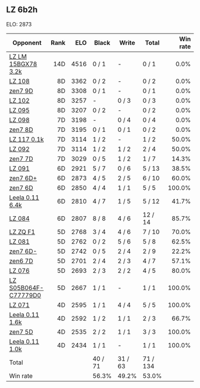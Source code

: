 ## LZ 6b2h ##

ELO: 2873

Opponent | Rank | ELO | Black | Write | Total | Win rate
---------|-----:|----:|-------|-------|-------|-------:
[LZ LM 15BGX78 3.2k](LZ%20LM%2015BGX78%203.2k.md) | 14D | 4516 | 0 / 1 | - | 0 / 1 | 0.0%
[LZ 108](LZ%20108.md) | 8D | 3362 | 0 / 2 | - | 0 / 2 | 0.0%
[zen7 9D](zen7%209D.md) | 8D | 3308 | 0 / 1 | - | 0 / 1 | 0.0%
[LZ 102](LZ%20102.md) | 8D | 3257 | - | 0 / 3 | 0 / 3 | 0.0%
[LZ 095](LZ%20095.md) | 8D | 3207 | 0 / 2 | - | 0 / 2 | 0.0%
[LZ 098](LZ%20098.md) | 7D | 3198 | - | 0 / 4 | 0 / 4 | 0.0%
[zen7 8D](zen7%208D.md) | 7D | 3195 | 0 / 1 | 0 / 1 | 0 / 2 | 0.0%
[LZ 117 0.1k](LZ%20117%200.1k.md) | 7D | 3114 | 1 / 2 | - | 1 / 2 | 50.0%
[LZ 092](LZ%20092.md) | 7D | 3114 | 1 / 2 | 1 / 2 | 2 / 4 | 50.0%
[zen7 7D](zen7%207D.md) | 7D | 3029 | 0 / 5 | 1 / 2 | 1 / 7 | 14.3%
[LZ 091](LZ%20091.md) | 6D | 2921 | 5 / 7 | 0 / 6 | 5 / 13 | 38.5%
[zen7 6D+](zen7%206D+.md) | 6D | 2873 | 4 / 5 | 2 / 5 | 6 / 10 | 60.0%
[zen7 6D](zen7%206D.md) | 6D | 2850 | 4 / 4 | 1 / 1 | 5 / 5 | 100.0%
[Leela 0.11 6.4k](Leela%200.11%206.4k.md) | 6D | 2810 | 4 / 7 | 1 / 5 | 5 / 12 | 41.7%
[LZ 084](LZ%20084.md) | 6D | 2807 | 8 / 8 | 4 / 6 | 12 / 14 | 85.7%
[LZ ZQ F1](LZ%20ZQ%20F1.md) | 5D | 2768 | 3 / 4 | 4 / 6 | 7 / 10 | 70.0%
[LZ 081](LZ%20081.md) | 5D | 2762 | 0 / 2 | 5 / 6 | 5 / 8 | 62.5%
[zen7 6D-](zen7%206D-.md) | 5D | 2742 | 0 / 5 | 2 / 4 | 2 / 9 | 22.2%
[zen6 7D](zen6%207D.md) | 5D | 2701 | 2 / 4 | 2 / 3 | 4 / 7 | 57.1%
[LZ 076](LZ%20076.md) | 5D | 2693 | 2 / 3 | 2 / 2 | 4 / 5 | 80.0%
[LZ S05B064F-C77779D0](LZ%20S05B064F-C77779D0.md) | 5D | 2667 | 1 / 1 | - | 1 / 1 | 100.0%
[LZ 071](LZ%20071.md) | 4D | 2595 | 1 / 1 | 4 / 4 | 5 / 5 | 100.0%
[Leela 0.11 1.6k](Leela%200.11%201.6k.md) | 4D | 2592 | 1 / 2 | 1 / 1 | 2 / 3 | 66.7%
[zen7 5D](zen7%205D.md) | 4D | 2535 | 2 / 2 | 1 / 1 | 3 / 3 | 100.0%
[Leela 0.11 1.0k](Leela%200.11%201.0k.md) | 4D | 2434 | 1 / 1 | - | 1 / 1 | 100.0%
Total | | | 40 / 71 | 31 / 63 | 71 / 134 | 
Win rate| | | 56.3% | 49.2% | 53.0% | 
